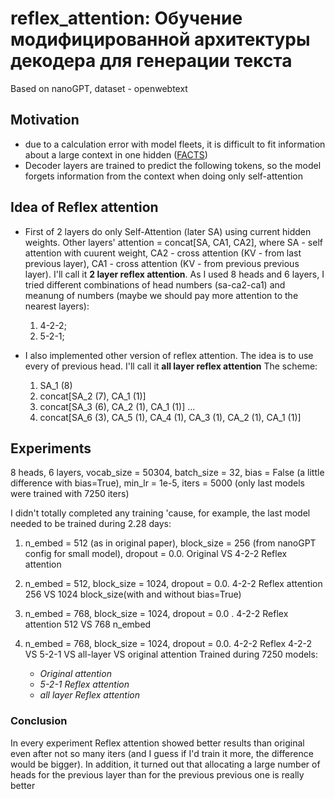 # reflex_attention: Обучение модифицированной архитектуры декодера для генерации текста

Based on nanoGPT, dataset - openwebtext

## Motivation
- due to a calculation error with model fleets, it is difficult to fit information about a large context in one hidden ([FACTS](http://arxiv.org/pdf/2406.04267 ))
- Decoder layers are trained to predict the following tokens, so the model forgets information from the context when doing only self-attention

## Idea of Reflex attention
- First of 2 layers do only Self-Attention (later SA) using current hidden weights. Other layers' attention = concat[SA, CA1, CA2], where SA - self attention with cuurent weight, CA2 - cross attention (KV - from last previous layer), CA1 - cross attention (KV - from previous previous layer). I'll call it **2 layer reflex attention**. As I used 8 heads and 6 layers, I tried different combinations of head numbers (sa-ca2-ca1) and meanung of numbers (maybe we should pay more attention to the nearest layers):
    1) 4-2-2;
    2) 5-2-1;

- I also implemented other version of reflex attention. The idea is to use every of previous head. I'll call it **all layer reflex attention** The scheme:
    1) SA_1 (8)
    2) concat[SA_2 (7), CA_1 (1)]
    3) concat[SA_3 (6), CA_2 (1), CA_1 (1)]
    ...
    6) concat[SA_6 (3), CA_5 (1), CA_4 (1), CA_3 (1), CA_2 (1), CA_1 (1)]


## Experiments
8 heads, 6 layers, vocab_size = 50304, batch_size = 32, bias = False (a little difference with bias=True), min_lr = 1e-5, iters = 5000 (only last models were trained with 7250 iters)

I didn't totally completed any training 'cause, for example, the last model needed to be trained during 2.28 days:
1) n_embed = 512 (as in original paper), block_size = 256 (from nanoGPT config for small model), dropout = 0.0. Original VS 4-2-2 Reflex attention 

2) n_embed = 512, block_size = 1024, dropout = 0.0. 4-2-2 Reflex attention 256 VS 1024  block_size(with and without bias=True)

3) n_embed = 768, block_size = 1024, dropout = 0.0 . 4-2-2 Reflex attention 512 VS 768 n_embed

4) n_embed = 768, block_size = 1024, dropout = 0.0. 4-2-2 Reflex 4-2-2 VS 5-2-1 VS all-layer VS original attention
Trained during 7250 models:
    * *Original attention*
    * *5-2-1 Reflex attention*
    * *all layer Reflex attention*


### Conclusion
In every experiment Reflex attention showed better results than original even after not so many iters (and I guess if I'd train it more, the difference would be bigger). In addition, it turned out that allocating a large number of heads for the previous layer than for the previous previous one is really better
